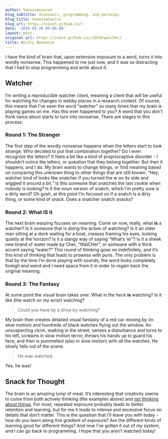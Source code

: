 ```yaml
---
author: Vanessasaurus
blog_subtitle: dinosaurs, programming, and parsnips
blog_title: VanessaSaurus
blog_url: https-//vsoch.github.io//
date: '2019-03-26 05:05:00'
layout: post
original_url: https-//vsoch.github.io//2019/watcher/
title: Wordly Nonsense
---
```


<p>I have the kind of brain that, upon extensive exposure to a word, turns it into
wordly nonsense. This happened to me just now, and it was so distracting that I had
to stop programming and write about it.</p>

<h2 id="watcher">Watcher</h2>

<p>I’m writing a reproducible watcher client, meaning a client that will be useful
for watching for changes in webby places in a research context. Of course, this
means that I’ve seen the word “watcher” so many times that my brain is playing
games on me. Has this ever happened to you? A word that you don’t think twice
about starts to turn into nonsense. There are stages to this process.</p>

<h3 id="round-1-the-stranger">Round 1: The Stranger</h3>

<p>The first step of the wordly nonsense happens when the letters start to look strange.
Who decided to put that combination together? Do I even recognize the letters?
It feels a bit like a kind of proprioceptive disorder - I shouldn’t notice the 
letters, or question that they belong together. But then it happens, and I do.
My brain wants to change things, or find meaning based on comparing this unknown
thing to other things that are still known. “Hey, watcher kind of looks like snatcher if you turned the w
on its side and wiggled it around a bit.” Is this someone that snatches the last 
cookie when nobody is looking? Is it the noun version of snatch, which I’m pretty
sure is a dirty word? Oh gosh, at this point I’m focused on if a snatch is a dirty thing,
or some kind of snack. Does a snatcher snatch snacks?</p>

<h3 id="round-2-what-is-it">Round 2: What IS it</h3>

<p>The next brain warping focuses on meaning. Come on now, really, what <strong>is</strong> a watcher? 
Is it someone that is doing the action of watching? Is it an older man sitting
at a dock waiting for a boat, creases framing his eyes, looking quietly at the horizon?
Is it a slangy way of saying “What’s ‘er”? Is it a sheek new brand of water made by
Cher, “WatCHer”, or someone with a thick accent saying “water?” 
This round of thinking goes on indefinitely, and it’s this kind of thinking that 
leads to prowess with puns. The only problem is that by the time I’m done playing
with sounds, the word  looks completely foreigh and weird and I need space from
it in order to regain back the original meaning.</p>

<h3 id="round-3-the-fantasy">Round 3: The Fantasy</h3>

<p>At some point the visual brain takes over. What in the heck <strong>is</strong> watching? 
Is it like (the watch on my wrist) watching?</p>

<blockquote>
  <p>Could you have by a drive by watching?</p>
</blockquote>

<p>My brain then creates detailed visual fantasty of a red car moving by
(in slow motion) and hundreds of black watches flying out the window. An 
unsuspecting vicim, walking in the street, senses a disturbance and turns to his
left, screams in slow motion terror, throws his hands up to guard his face, and
then is pummelled (also in slow motion) with all the watches. He slowly falls 
out of the scene.</p>

<blockquote>
  <p>He was watched.</p>
</blockquote>

<p>Yes, he was!</p>

<h2 id="snack-for-thought">Snack for Thought</h2>

<p>The brain is an amazing lump of meat. It’s interesting that 
creativity seems to come from both actively thinking (the examples above) and
<a href="https://www.reddit.com/r/Showerthoughts/">not thinking about things</a>. For most,
repeated exposure probably leads to better retention and learning, but for me it
leads to intense and excessive focus on details that don’t matter. This is the
question that I’ll leave you with today - how do you learn along this gradient of 
exposure? Are the different kinds of learning good for different things?
And now I’ve gotten it out of my system, and I can go back to programming. I
hope that you aren’t watched today!</p>